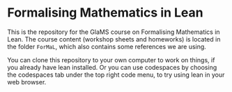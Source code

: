 # Formalising Mathematics in Lean

This is the repository for the GlaMS course on Formalising Mathematics in Lean. The course content (workshop sheets and homeworks) is located in the folder `ForMaL`,  which also contains some references we are using.

You can clone this repository to your own computer to work on things, if you already have lean installed. Or you can use codespaces by choosing the codespaces tab under the top right code menu, to try using lean in your web browser.